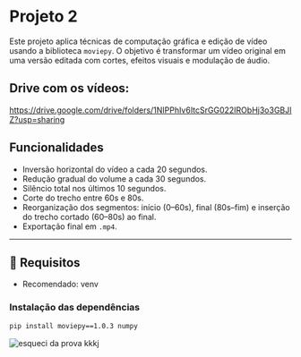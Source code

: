 # Projeto 2

Este projeto aplica técnicas de computação gráfica e edição de vídeo usando a biblioteca `moviepy`. O objetivo é transformar um vídeo original em uma versão editada com cortes, efeitos visuais e modulação de áudio.

## Drive com os vídeos:

https://drive.google.com/drive/folders/1NIPPhIv6ItcSrGG022IRObHj3o3GBJIZ?usp=sharing

## Funcionalidades

- Inversão horizontal do vídeo a cada 20 segundos.
- Redução gradual do volume a cada 30 segundos.
- Silêncio total nos últimos 10 segundos.
- Corte do trecho entre 60s e 80s.
- Reorganização dos segmentos: início (0–60s), final (80s–fim) e inserção do trecho cortado (60–80s) ao final.
- Exportação final em `.mp4`.

---

## 🔧 Requisitos

- Recomendado: venv

### Instalação das dependências

```bash
pip install moviepy==1.0.3 numpy
```

![esqueci da prova kkkj](https://media.tenor.com/4wA2HHwzJmQAAAAi/sonic-adventure.gif)
